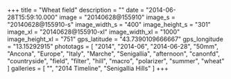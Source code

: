 +++
title = "Wheat field"
description = ""
date = "2014-06-28T15:59:10.000"
image = "20140628@155910"
image_s = "20140628@155910-s"
image_width_s = "400"
image_height_s = "301"
image_xl = "20140628@155910-xl"
image_width_xl = "1000"
image_height_xl = "751"
gps_latitude = "43.7390109666667"
gps_longitude = "13.15292915"
phototags = [ "2014", "2014-06", "2014-06-28", "50mm", "Ancona", "Europe", "Italy", "Marche", "Senigallia", "afternoon", "canonfd", "countryside", "field", "filter", "hill", "macro", "polarizer", "summer", "wheat" ]
galleries = [ "", "2014 Timeline", "Senigallia Hills" ]
+++
